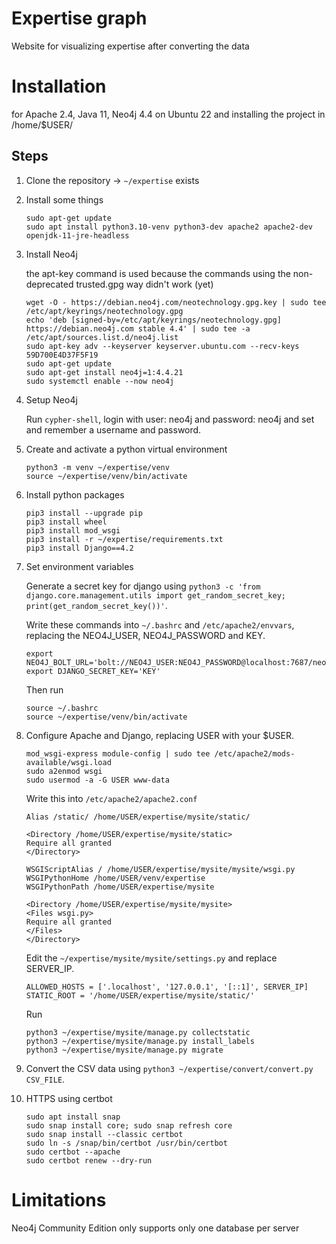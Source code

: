 # Expertise graph

Website for visualizing expertise after converting the data

# Installation

for Apache 2.4, Java 11, Neo4j 4.4 on Ubuntu 22 and installing the project in /home/$USER/

## Steps

1. Clone the repository -> `~/expertise` exists
2. Install some things
    ```
    sudo apt-get update
    sudo apt install python3.10-venv python3-dev apache2 apache2-dev openjdk-11-jre-headless
    ```

3. Install Neo4j

    the apt-key command is used because the commands using the non-deprecated trusted.gpg way didn't work (yet)
    ```
    wget -O - https://debian.neo4j.com/neotechnology.gpg.key | sudo tee /etc/apt/keyrings/neotechnology.gpg
    echo 'deb [signed-by=/etc/apt/keyrings/neotechnology.gpg] https://debian.neo4j.com stable 4.4' | sudo tee -a /etc/apt/sources.list.d/neo4j.list
    sudo apt-key adv --keyserver keyserver.ubuntu.com --recv-keys 59D700E4D37F5F19
    sudo apt-get update
    sudo apt-get install neo4j=1:4.4.21
    sudo systemctl enable --now neo4j
    ```

4. Setup Neo4j

    Run `cypher-shell`, login with user: neo4j and password: neo4j and set and remember a username and password.

5. Create and activate a python virtual environment

    ```
    python3 -m venv ~/expertise/venv
    source ~/expertise/venv/bin/activate
    ```

6. Install python packages

    ```
    pip3 install --upgrade pip
    pip3 install wheel
    pip3 install mod_wsgi
    pip3 install -r ~/expertise/requirements.txt
    pip3 install Django==4.2
    ```

7. Set environment variables

    Generate a secret key for django using `python3 -c 'from django.core.management.utils import get_random_secret_key; print(get_random_secret_key())'`.

    Write these commands into `~/.bashrc` and `/etc/apache2/envvars`, replacing the NEO4J_USER, NEO4J_PASSWORD and KEY.
    ```
    export NEO4J_BOLT_URL='bolt://NEO4J_USER:NEO4J_PASSWORD@localhost:7687/neo4j'
    export DJANGO_SECRET_KEY='KEY'
    ```

    Then run
    ```
    source ~/.bashrc
    source ~/expertise/venv/bin/activate
    ```

8. Configure Apache and Django, replacing USER with your $USER.

    ```
    mod_wsgi-express module-config | sudo tee /etc/apache2/mods-available/wsgi.load
    sudo a2enmod wsgi
    sudo usermod -a -G USER www-data
    ```

    Write this into `/etc/apache2/apache2.conf`
    ```
    Alias /static/ /home/USER/expertise/mysite/static/

    <Directory /home/USER/expertise/mysite/static>
    Require all granted
    </Directory>

    WSGIScriptAlias / /home/USER/expertise/mysite/mysite/wsgi.py
    WSGIPythonHome /home/USER/venv/expertise
    WSGIPythonPath /home/USER/expertise/mysite

    <Directory /home/USER/expertise/mysite/mysite>
    <Files wsgi.py>
    Require all granted
    </Files>
    </Directory>
    ```

    Edit the `~/expertise/mysite/mysite/settings.py` and replace SERVER_IP.
    ```
    ALLOWED_HOSTS = ['.localhost', '127.0.0.1', '[::1]', SERVER_IP]
    STATIC_ROOT = '/home/USER/expertise/mysite/static/'
    ```

    Run
    ```
    python3 ~/expertise/mysite/manage.py collectstatic
    python3 ~/expertise/mysite/manage.py install_labels
    python3 ~/expertise/mysite/manage.py migrate
    ```

9. Convert the CSV data using `python3 ~/expertise/convert/convert.py CSV_FILE`.

10. HTTPS using certbot

    ```
    sudo apt install snap
    sudo snap install core; sudo snap refresh core
    sudo snap install --classic certbot
    sudo ln -s /snap/bin/certbot /usr/bin/certbot
    sudo certbot --apache
    sudo certbot renew --dry-run
    ```

# Limitations

Neo4j Community Edition only supports only one database per server
